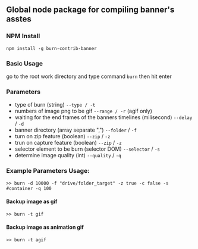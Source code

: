 ## Global node package for compiling banner's asstes ##

### NPM Install 
`npm install -g burn-contrib-banner`

### Basic Usage
go to the root work directory and type command
`burn` then hit enter

### Parameters 
- type of burn (string) `--type / -t`
- numbers of image png to be gif `--range / -r` (agif only)
- waiting for the end frames of the banners timelines (milisecond) `--delay` / `-d`
- banner directory (array separate ",") `--folder` / `-f`
- turn on zip feature (boolean) `--zip` / `-z`
- trun on capture feature (boolean) `--zip` / `-z`
- selector element to be burn (selector DOM) `--selector` / `-s`
- determine image quality (int) `--quality` / `-q`

### Example Parameters Usage: 
`>> burn -d 10000 -f "drive/folder_target" -z true -c false -s #container -q 100`

#### Backup image as gif 
`>> burn -t gif`

#### Backup image as animation gif 
`>> burn -t agif`
